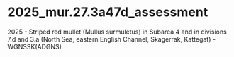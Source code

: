 # 2025_mur.27.3a47d_assessment
2025 - Striped red mullet (Mullus surmuletus) in Subarea 4 and in divisions 7.d and 3.a (North Sea, eastern English Channel, Skagerrak, Kattegat) - WGNSSK(ADGNS)
